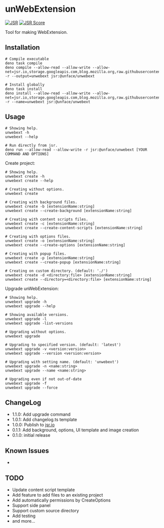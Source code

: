 # unWebExtension

[![JSR](https://jsr.io/badges/@unface/unwebext)](https://jsr.io/@unface/unwebext) [![JSR Score](https://jsr.io/badges/@unface/unwebext/score)](https://jsr.io/@unface/unwebext/score)

Tool for making WebExtension.

## Installation

```
# Compile executable
deno task compile
deno compile --allow-read --allow-write --allow-net=jsr.io,storage.googleapis.com,blog.mozilla.org,raw.githubusercontent.com -r --output=unwebext jsr:@unface/unwebext

# Install globally
deno task install
deno install --allow-read --allow-write --allow-net=jsr.io,storage.googleapis.com,blog.mozilla.org,raw.githubusercontent.com -r --name=unwebext jsr:@unface/unwebext
```

## Usage

```
# Showing help.
unwebext -h
unwebext --help

# Run directly from jsr.
deno run --allow-read --allow-write -r jsr:@unface/unwebext [YOUR COMMAND AND OPTIONS]
```

Create project:

```
# Showing help.
unwebext create -h
unwebext create --help

# Creating without options.
unwebext create

# Creating with background files.
unwebext create -b [extensionName:string]
unwebext create --create-background [extensionName:string]

# Creating with content scripts files.
unwebext create -c [extensionName:string]
unwebext create --create-content-scripts [extensionName:string]

# Creating with options files.
unwebext create -o [extensionName:string]
unwebext create --create-options [extensionName:string]

# Creating with popup files.
unwebext create -p [extensionName:string]
unwebext create --create-popup [extensionName:string]

# Creating on custom directory. (default: './')
unwebext create -d <directory:file> [extensionName:string]
unwebext create --directory=<directory:file> [extensionName:string]
```

Upgrade unWebExtension:

```
# Showing help.
unwebext upgrade -h
unwebext upgrade --help

# Showing available versions.
unwebext upgrade -l
unwebext upgrade -list-versions

# Upgrading without options.
unwebext upgrade

# Upgrading to specified version. (default: 'latest')
unwebext upgrade -v <version:version>
unwebext upgrade --version <version:version>

# Upgrading with setting name. (default: 'unwebext')
unwebext upgrade -n <name:string>
unwebext upgrade --name <name:string>

# Upgrading even if not out-of-date
unwebext upgrade -f
unwebext upgrade --force
```

## ChangeLog

- 1.1.0: Add upgrade command
- 1.0.1: Add changelog.ts template
- 1.0.0: Publish to [jsr.io](https://jsr.io/@unface/unwebext)
- 0.1.1: Add background, options, UI template and image creation
- 0.1.0: initial release

## Known Issues

-

## TODO

- Update content script template
- Add feature to add files to an existing project
- Add automatically permissions by CreateOptions
- Support side panel
- Support custom source directory
- Add testing
- and more...
